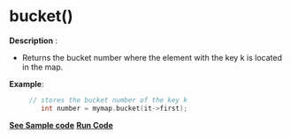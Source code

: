# bucket()

**Description** : 
- Returns the bucket number where the element with the key k is located in the map.
				
**Example**:
```cpp
	 // stores the bucket number of the key k 
	    int number = mymap.bucket(it->first); 

```
**[See Sample code](../snippets/unordered_map/bucket.cpp)**
**[Run Code](https://rextester.com/PMCFAI46947)**